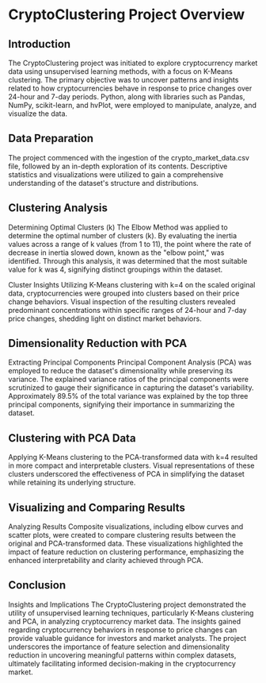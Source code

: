 # CryptoClustering Project Overview

## Introduction

The CryptoClustering project was initiated to explore cryptocurrency market data using unsupervised learning methods, with a focus on K-Means clustering. The primary objective was to uncover patterns and insights related to how cryptocurrencies behave in response to price changes over 24-hour and 7-day periods. Python, along with libraries such as Pandas, NumPy, scikit-learn, and hvPlot, were employed to manipulate, analyze, and visualize the data.

## Data Preparation

The project commenced with the ingestion of the crypto_market_data.csv file, followed by an in-depth exploration of its contents. Descriptive statistics and visualizations were utilized to gain a comprehensive understanding of the dataset's structure and distributions.

## Clustering Analysis

Determining Optimal Clusters (k)
The Elbow Method was applied to determine the optimal number of clusters (k). By evaluating the inertia values across a range of k values (from 1 to 11), the point where the rate of decrease in inertia slowed down, known as the "elbow point," was identified. Through this analysis, it was determined that the most suitable value for k was 4, signifying distinct groupings within the dataset.

Cluster Insights
Utilizing K-Means clustering with k=4 on the scaled original data, cryptocurrencies were grouped into clusters based on their price change behaviors. Visual inspection of the resulting clusters revealed predominant concentrations within specific ranges of 24-hour and 7-day price changes, shedding light on distinct market behaviors.

## Dimensionality Reduction with PCA

Extracting Principal Components
Principal Component Analysis (PCA) was employed to reduce the dataset's dimensionality while preserving its variance. The explained variance ratios of the principal components were scrutinized to gauge their significance in capturing the dataset's variability. Approximately 89.5% of the total variance was explained by the top three principal components, signifying their importance in summarizing the dataset.

## Clustering with PCA Data

Applying K-Means clustering to the PCA-transformed data with k=4 resulted in more compact and interpretable clusters. Visual representations of these clusters underscored the effectiveness of PCA in simplifying the dataset while retaining its underlying structure.

## Visualizing and Comparing Results

Analyzing Results
Composite visualizations, including elbow curves and scatter plots, were created to compare clustering results between the original and PCA-transformed data. These visualizations highlighted the impact of feature reduction on clustering performance, emphasizing the enhanced interpretability and clarity achieved through PCA.

## Conclusion

Insights and Implications
The CryptoClustering project demonstrated the utility of unsupervised learning techniques, particularly K-Means clustering and PCA, in analyzing cryptocurrency market data. The insights gained regarding cryptocurrency behaviors in response to price changes can provide valuable guidance for investors and market analysts. The project underscores the importance of feature selection and dimensionality reduction in uncovering meaningful patterns within complex datasets, ultimately facilitating informed decision-making in the cryptocurrency market.






